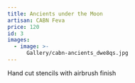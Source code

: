 ```yaml
---
title: Ancients under the Moon
artisan: CABN Feva
price: 120
id: 3
images:
  - image: >-
      Gallery/cabn-ancients_dwe8qs.jpg
---
```

Hand cut stencils with airbrush finish


